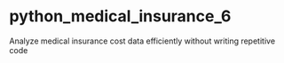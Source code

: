 # python_medical_insurance_6
Analyze medical insurance cost data efficiently without writing repetitive code

